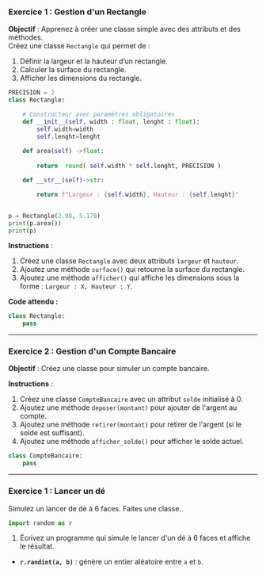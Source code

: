 ### **Exercice 1 : Gestion d'un Rectangle**
**Objectif** : Apprenez à créer une classe simple avec des attributs et des méthodes.  
Créez une classe `Rectangle` qui permet de :  
1. Définir la largeur et la hauteur d’un rectangle.  
2. Calculer la surface du rectangle.  
3. Afficher les dimensions du rectangle.  

```python
PRECISION = 2
class Rectangle:

    # Constructeur avec paramètres obligatoires
    def __init__(self, width : float, lenght : float):
        self.width=width
        self.lenght=lenght
    
    def area(self) ->float:
        
        return  round( self.width * self.lenght, PRECISION )

    def __str__(self)->str:

        return f"Largeur : {self.width}, Hauteur : {self.lenght}"


p = Rectangle(2.98, 5.178)
print(p.area())
print(p)
```


**Instructions** :  
1. Créez une classe `Rectangle` avec deux attributs `largeur` et `hauteur`.  
2. Ajoutez une méthode `surface()` qui retourne la surface du rectangle.  
3. Ajoutez une méthode `afficher()` qui affiche les dimensions sous la forme : `Largeur : X, Hauteur : Y`.  

**Code attendu :**
```python
class Rectangle:
    pass
```

---

### **Exercice 2 : Gestion d'un Compte Bancaire**
**Objectif** : Créez une classe pour simuler un compte bancaire.  

**Instructions** :  
1. Créez une classe `CompteBancaire` avec un attribut `solde` initialisé à 0.  
2. Ajoutez une méthode `deposer(montant)` pour ajouter de l'argent au compte.  
3. Ajoutez une méthode `retirer(montant)` pour retirer de l'argent (si le solde est suffisant).  
4. Ajoutez une méthode `afficher_solde()` pour afficher le solde actuel.  

```python
class CompteBancaire:
    pass
```

---

### **Exercice 1 : Lancer un dé**
Simulez un lancer de dé à 6 faces. Faites une classe.

```python
import random as r 
```

1. Écrivez un programme qui simule le lancer d'un dé à 6 faces et affiche le résultat.

- **`r.randint(a, b)`** : génère un entier aléatoire entre `a` et `b`.
